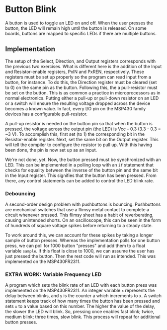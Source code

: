 # Button Blink

A button is used to toggle an LED on and off. When the user presses the button, the LED will remain high until the button is released. On some boards, buttons are mapped to specific LEDs if there are multiple buttons.

## Implementation

The setup of the Select, Direction, and Output registers corresponds with the previous two exercises. What is different here is the addition of the Input and Resistor-enable registers, PxIN and PxREN, respectively. These registers must be set up properly so the program can read input from a button, for instance. To do this, the Direction register must be cleared (set to 0) on the same pin as the button. Following this, the a pull-resistor must be set on the button. This is as common a practice in microprocessors as in normal electronics. Putting either a pull-up or pull-down resistor on an LED or a switch will ensure the resulting voltage dropped across the device becomes a known value. In fact, every I/O pin on the MSP430 family devices has a configurable pull-resistor.

A pull-up resistor is needed on the button pin so that when the button is pressed, the voltage across the output pin (the LED) is Vcc - 0.3 (3.3 - 0.3 = ~3 V). To accomplish this, first set (to 1) the corresponding bit in the Resistor-enable register. Next, set the same bit on the Output register. This will tell the compiler to configure the resistor to pull up. With this having been done, the pin is now set up as an input.

We're not done, yet. Now, the button pressed must be synchronized with an LED. This can be implemented in a polling loop with an <code>if</code> statement that checks for equality between the inverse of the button pin and the same bit in the Input register. This signifies that the button has been pressed. From there, any control statements can be added to control the LED blink rate.

### Debouncing

A second-order design problem with pushbuttons is bouncing. Pushbuttons are mechanical switches that use a flimsy metal contact to complete a circuit whenever pressed. This flimsy sheet has a habit of reverberating, causing unintended shorts. On an oscilloscope, this can be seen in the form of hundreds of square voltage spikes before returning to a steady state.

To work around this, we can account for these spikes by taking a longer sample of button presses. Whereas the implementation polls for one button press, we can poll for 1000 button "presses" and add them to a float variable <code>sample</code>. If this float is close to 1000, we can assume the user has just pressed the button. Then the rest code will run as intended. This was implemented on the MSP430FR2311.

### EXTRA WORK: Variable Frequency LED

A program which sets the blink rate of an LED with each button press was implemented on the MSP430FR2311. An integer variable <code>x</code> represents the delay between blinks, and <code>y</code> is the counter a which increments to x. A switch statement keeps track of how many times the button has been pressed and sets <code>x</code> to a value based on this number. The higher the value of the delay, the slower the LED will blink. So, pressing once enables fast blink; twice, medium blink; three times, slow blink. This process will repeat for additional button presses.